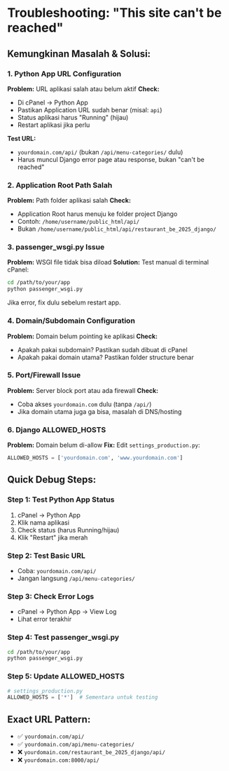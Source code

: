 # Troubleshooting: "This site can't be reached"

## Kemungkinan Masalah & Solusi:

### 1. **Python App URL Configuration**
**Problem:** URL aplikasi salah atau belum aktif
**Check:**
- Di cPanel → Python App
- Pastikan Application URL sudah benar (misal: `api`)
- Status aplikasi harus "Running" (hijau)
- Restart aplikasi jika perlu

**Test URL:**
- `yourdomain.com/api/` (bukan `/api/menu-categories/` dulu)
- Harus muncul Django error page atau response, bukan "can't be reached"

### 2. **Application Root Path Salah**
**Problem:** Path folder aplikasi salah
**Check:**
- Application Root harus menuju ke folder project Django
- Contoh: `/home/username/public_html/api/`
- Bukan `/home/username/public_html/api/restaurant_be_2025_django/`

### 3. **passenger_wsgi.py Issue**
**Problem:** WSGI file tidak bisa diload
**Solution:** Test manual di terminal cPanel:
```bash
cd /path/to/your/app
python passenger_wsgi.py
```
Jika error, fix dulu sebelum restart app.

### 4. **Domain/Subdomain Configuration**
**Problem:** Domain belum pointing ke aplikasi
**Check:**
- Apakah pakai subdomain? Pastikan sudah dibuat di cPanel
- Apakah pakai domain utama? Pastikan folder structure benar

### 5. **Port/Firewall Issue**
**Problem:** Server block port atau ada firewall
**Check:**
- Coba akses `yourdomain.com` dulu (tanpa `/api/`)
- Jika domain utama juga ga bisa, masalah di DNS/hosting

### 6. **Django ALLOWED_HOSTS**
**Problem:** Domain belum di-allow
**Fix:** Edit `settings_production.py`:
```python
ALLOWED_HOSTS = ['yourdomain.com', 'www.yourdomain.com']
```

## Quick Debug Steps:

### Step 1: Test Python App Status
1. cPanel → Python App
2. Klik nama aplikasi
3. Check status (harus Running/hijau)
4. Klik "Restart" jika merah

### Step 2: Test Basic URL
- Coba: `yourdomain.com/api/`
- Jangan langsung `/api/menu-categories/`

### Step 3: Check Error Logs
- cPanel → Python App → View Log
- Lihat error terakhir

### Step 4: Test passenger_wsgi.py
```bash
cd /path/to/your/app
python passenger_wsgi.py
```

### Step 5: Update ALLOWED_HOSTS
```python
# settings_production.py
ALLOWED_HOSTS = ['*']  # Sementara untuk testing
```

## Exact URL Pattern:
- ✅ `yourdomain.com/api/`
- ✅ `yourdomain.com/api/menu-categories/`
- ❌ `yourdomain.com/restaurant_be_2025_django/api/`
- ❌ `yourdomain.com:8000/api/`
